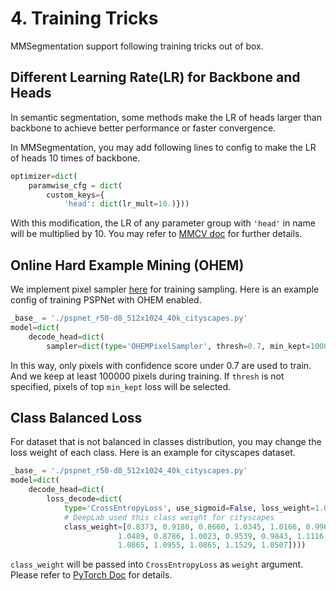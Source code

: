 # 4. Training Tricks

MMSegmentation support following training tricks out of box.

## Different Learning Rate(LR) for Backbone and Heads

In semantic segmentation, some methods make the LR of heads larger than backbone to achieve better performance or faster convergence.

In MMSegmentation, you may add following lines to config to make the LR of heads 10 times of backbone.

```python
optimizer=dict(
    paramwise_cfg = dict(
        custom_keys={
            'head': dict(lr_mult=10.)}))
```

With this modification, the LR of any parameter group with `'head'` in name will be multiplied by 10.
You may refer to [MMCV doc](https://mmcv.readthedocs.io/en/latest/api.html#mmcv.runner.DefaultOptimizerConstructor) for further details.

## Online Hard Example Mining (OHEM)

We implement pixel sampler [here](https://github.com/open-mmlab/mmsegmentation/tree/master/mmseg/core/seg/sampler) for training sampling.
Here is an example config of training PSPNet with OHEM enabled.

```python
_base_ = './pspnet_r50-d8_512x1024_40k_cityscapes.py'
model=dict(
    decode_head=dict(
        sampler=dict(type='OHEMPixelSampler', thresh=0.7, min_kept=100000)) )
```

In this way, only pixels with confidence score under 0.7 are used to train. And we keep at least 100000 pixels during training. If `thresh` is not specified, pixels of top ``min_kept`` loss will be selected.

## Class Balanced Loss

For dataset that is not balanced in classes distribution, you may change the loss weight of each class.
Here is an example for cityscapes dataset.

```python
_base_ = './pspnet_r50-d8_512x1024_40k_cityscapes.py'
model=dict(
    decode_head=dict(
        loss_decode=dict(
            type='CrossEntropyLoss', use_sigmoid=False, loss_weight=1.0,
            # DeepLab used this class weight for cityscapes
            class_weight=[0.8373, 0.9180, 0.8660, 1.0345, 1.0166, 0.9969, 0.9754,
                        1.0489, 0.8786, 1.0023, 0.9539, 0.9843, 1.1116, 0.9037,
                        1.0865, 1.0955, 1.0865, 1.1529, 1.0507])))
```

`class_weight` will be passed into `CrossEntropyLoss` as `weight` argument. Please refer to [PyTorch Doc](https://pytorch.org/docs/stable/nn.html?highlight=crossentropy#torch.nn.CrossEntropyLoss) for details.
